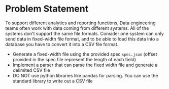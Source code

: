 # Problem Statement

To support different analytics and reporting functions, Data engineering teams often work with data coming from different systems. All of the systems don't support the same file formats. Consider one system can only send data in fixed-width file format, and to be able to load this data into a database you have to convert it into a CSV file format.

- Generate a fixed-width file using the provided spec `spec.json` (offset provided in the spec file represent the length of each field)
- Implement a parser that can parse the fixed width file and generate a delimited CSV file
- DO NOT use python libraries like pandas for parsing. You can use the standard library to write out a CSV file